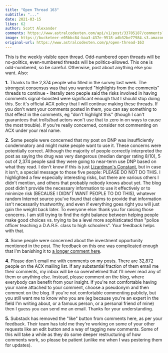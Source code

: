 ```yaml
---
title: "Open Thread 163"
subtitle: "..."
date: 2021-03-15
likes: 62
author: Scott Alexander
comments: https://www.astralcodexten.com/api/v1/post/33705187/comments?&all_comments=true
image: https://bucketeer-e05bbc84-baa3-437e-9518-adb32be77984.s3.amazonaws.com/public/images/995baac4-2138-44e8-834b-899cbd83bf4b_496x341.png
original-url: https://www.astralcodexten.com/p/open-thread-163
---
```

This is the weekly visible open thread. Odd-numbered open threads will be no-politics, even-numbered threads will be politics-allowed. This one is odd-numbered, so be careful. Otherwise, post about anything else you want. Also:

**1.** Thanks to the 2,374 people who filled in the survey last week. The strongest consensus was that you wanted "highlights from the comments" threads to continue - literally zero people said the risks involved in having comments signal-boosted were significant enough that I should stop doing this. So: it's official ACX policy that I will continue making these threads. If you don't want your comments posted in them, you can say something to that effect in the comments, eg "don't highlight this" (though I can't guarantees that trolls/bad actors won't use that to zero in on ways to cause the most trouble). If you're really concerned, consider not commenting on ACX under your real name.

**2.** Some people were concerned that my post on DNP was insufficiently condemnatory and might make people want to use it. These concerns were potentially correct. Although the majority of people correctly interpreted the post as saying the drug was very dangerous (median danger rating 8/10), 5 out of 2,374 people said they were going to near-term use DNP based on what they read. I don't know if this is just [Lizardman's Constant](https://slatestarcodex.com/2013/04/12/noisy-poll-results-and-reptilian-muslim-climatologists-from-mars/), but in case it isn't, a special message to those five people: PLEASE DO NOT DO THIS. I highlighted a few especially interesting risks, but there are various others I didn't mention, and others that probably nobody knows about yet. The blog post didn't provide the necessary information to use it effectively or to minimize risk (BECAUSE I DIDN'T WANT PEOPLE TO DO THIS), whatever random Internet source you've found that claims to provide that information isn't necessarily trustworthy, and even if everything goes right you will just gain the weight back later. To everyone else: thank you for raising those concerns. I am still trying to find the right balance between helping people make good choices vs. trying to be a level more sophisticated than "police officer teaching a D.A.R.E. class to high schoolers". Your feedback helps with that. 

**3.** Some people were concerned about the investment opportunity mentioned in the post. The feedback on this one was complicated enough that I'm banishing it to [a longer comment here](https://astralcodexten.substack.com/p/open-thread-163#comment-1498841).

**4.** Please don't email me with comments on my posts. There are 32,872 people on the ACX mailing list. If any substantial fraction of them email me their comments, my inbox will be so overwhelmed that I'll never read any of them or anything else. Instead, please comment on the blog, where everybody can benefit from your insight. If you're not comfortable having your name attached to your comment, choose a pseudonym and then comment on the blog. If you're not comfortable commenting publicly, but you still want me to know who you are (eg because you're an expert in the field I'm writing about, or a famous person, or a personal friend of mine) then I guess you can send me an email. Thanks for your understanding.

**5.** Substack has removed the "like" button from comments here, as per your feedback. Their team has told me they're working on some of your other requests like an edit button and a way of tagging new comments. Some of this will take a while as they do some deeper restructuring of how comments work, so please be patient (unlike me when I was pestering them for updates).
